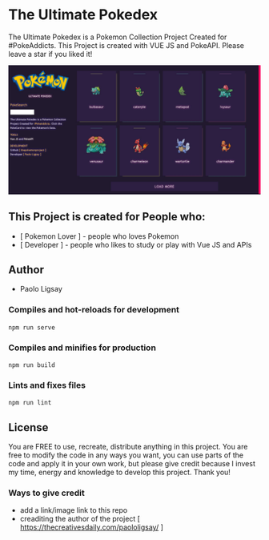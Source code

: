 # The Ultimate Pokedex 
The Ultimate Pokedex is a Pokemon Collection Project Created for #PokeAddicts. This Project is created with VUE JS and PokeAPI. Please leave a star if you liked it! 

![](/src/img/output.JPG)

## This Project is created for People who:
* [ Pokemon Lover ] - people who loves Pokemon 
* [ Developer ] - people who likes to study or play with Vue JS and APIs 

## Author
* Paolo Ligsay
 
### Compiles and hot-reloads for development
```
npm run serve
```

### Compiles and minifies for production
```
npm run build
```

### Lints and fixes files
```
npm run lint
```
## License

You are FREE to use, recreate, distribute anything in this project. You are free to modify the code in any ways you want, you can use parts of the code and apply it in your own work, but please give credit because I invest my time, energy and knowledge to develop this project. Thank you! 

### Ways to give credit

* add a link/image link to this repo
* creaditing the author of the project [ https://thecreativesdaily.com/paololigsay/ ]
